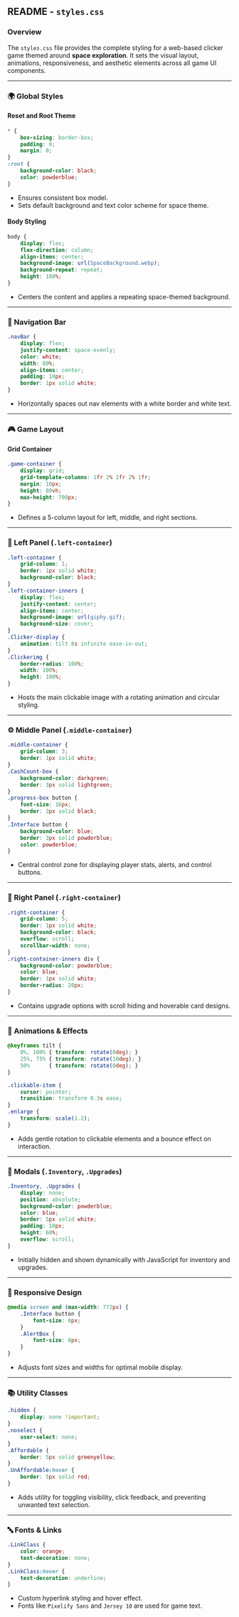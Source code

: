 ## README - `styles.css`

### Overview

The `styles.css` file provides the complete styling for a web-based clicker game themed around **space exploration**. It sets the visual layout, animations, responsiveness, and aesthetic elements across all game UI components.

---

### 🌍 Global Styles

#### Reset and Root Theme

```css
* {
    box-sizing: border-box;
    padding: 0;
    margin: 0;
}
:root {
    background-color: black;
    color: powderblue;
}
```

* Ensures consistent box model.
* Sets default background and text color scheme for space theme.

#### Body Styling

```css
body {
    display: flex;
    flex-direction: column;
    align-items: center;
    background-image: url(SpaceBackground.webp);
    background-repeat: repeat;
    height: 100%;
}
```

* Centers the content and applies a repeating space-themed background.

---

### 🧭 Navigation Bar

```css
.navBar {
    display: flex;
    justify-content: space-evenly;
    color: white;
    width: 80%;
    align-items: center;
    padding: 10px;
    border: 1px solid white;
}
```

* Horizontally spaces out nav elements with a white border and white text.

---

### 🎮 Game Layout

#### Grid Container

```css
.game-container {
    display: grid;
    grid-template-columns: 1fr 2% 1fr 2% 1fr;
    margin: 10px;
    height: 80vh;
    max-height: 700px;
}
```

* Defines a 5-column layout for left, middle, and right sections.

---

### 🔻 Left Panel (`.left-container`)

```css
.left-container {
    grid-column: 1;
    border: 1px solid white;
    background-color: black;
}
.left-container-inners {
    display: flex;
    justify-content: center;
    align-items: center;
    background-image: url(giphy.gif);
    background-size: cover;
}
.Clicker-display {
    animation: tilt 8s infinite ease-in-out;
}
.Clickerimg {
    border-radius: 100%;
    width: 100%;
    height: 100%;
}
```

* Hosts the main clickable image with a rotating animation and circular styling.

---

### ⚙️ Middle Panel (`.middle-container`)

```css
.middle-container {
    grid-column: 3;
    border: 1px solid white;
}
.CashCount-box {
    background-color: darkgreen;
    border: 3px solid lightgreen;
}
.progress-box button {
    font-size: 16px;
    border: 3px solid black;
}
.Interface button {
    background-color: blue;
    border: 3px solid powderblue;
    color: powderblue;
}
```

* Central control zone for displaying player stats, alerts, and control buttons.

---

### 🚀 Right Panel (`.right-container`)

```css
.right-container {
    grid-column: 5;
    border: 1px solid white;
    background-color: black;
    overflow: scroll;
    scrollbar-width: none;
}
.right-container-inners div {
    background-color: powderblue;
    color: blue;
    border: 1px solid white;
    border-radius: 20px;
}
```

* Contains upgrade options with scroll hiding and hoverable card designs.

---

### 🎨 Animations & Effects

```css
@keyframes tilt {
    0%, 100% { transform: rotate(0deg); }
    25%, 75% { transform: rotate(10deg); }
    50%      { transform: rotate(0deg); }
}

.clickable-item {
    cursor: pointer;
    transition: transform 0.3s ease;
}
.enlarge {
    transform: scale(1.2);
}
```

* Adds gentle rotation to clickable elements and a bounce effect on interaction.

---

### 🧩 Modals (`.Inventory`, `.Upgrades`)

```css
.Inventory, .Upgrades {
    display: none;
    position: absolute;
    background-color: powderblue;
    color: blue;
    border: 5px solid white;
    padding: 10px;
    height: 60%;
    overflow: scroll;
}
```

* Initially hidden and shown dynamically with JavaScript for inventory and upgrades.

---

### 📱 Responsive Design

```css
@media screen and (max-width: 772px) {
    .Interface button {
        font-size: 8px;
    }
    .AlertBox {
        font-size: 8px;
    }
}
```

* Adjusts font sizes and widths for optimal mobile display.

---

### 📚 Utility Classes

```css
.hidden {
    display: none !important;
}
.noselect {
    user-select: none;
}
.Affordable {
    border: 5px solid greenyellow;
}
.UnAffordable:hover {
    border: 5px solid red;
}
```

* Adds utility for toggling visibility, click feedback, and preventing unwanted text selection.

---

### 🔤 Fonts & Links

```css
.LinkClass {
    color: orange;
    text-decoration: none;
}
.LinkClass:hover {
    text-decoration: underline;
}
```

* Custom hyperlink styling and hover effect.
* Fonts like `Pixelify Sans` and `Jersey 10` are used for game text.

